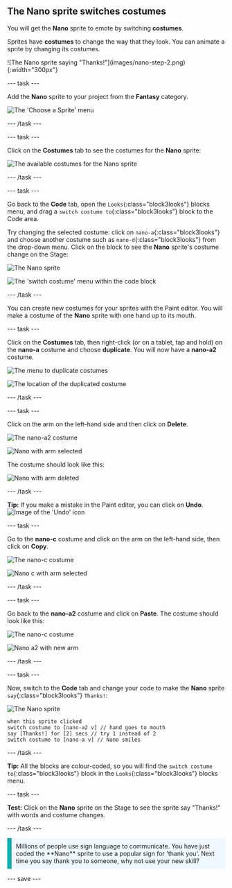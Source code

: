 ## The Nano sprite switches costumes

You will get the **Nano** sprite to emote by switching **costumes**.

Sprites have **costumes** to change the way that they look. You can animate a sprite by changing its costumes.

<div style="display: flex; flex-wrap: wrap">
<div style="flex-basis: 200px; flex-grow: 1; margin-right: 15px;">
![The Nano sprite saying "Thanks!"](images/nano-step-2.png){:width="300px"}
</div>
</div>

--- task ---

Add the **Nano** sprite to your project from the **Fantasy** category.

![The 'Choose a Sprite' menu](images/choose-sprite-menu.png)

--- /task ---

--- task ---

Click on the **Costumes** tab to see the costumes for the **Nano** sprite:

![The available costumes for the Nano sprite](images/nano-costumes.png)

--- /task ---

--- task ---

Go back to the **Code** tab, open the `Looks`{:class="block3looks"} blocks menu, and drag a `switch costume to`{:class="block3looks"} block to the Code area.

Try changing the selected costume: click on `nano-a`{:class="block3looks"} and choose another costume such as `nano-d`{:class="block3looks"} from the drop-down menu. Click on the block to see the **Nano** sprite's costume change on the Stage:

![The Nano sprite](images/nano-sprite.png)

![The 'switch costume' menu within the code block](images/nano-switch-costume-menu.png)

--- /task ---

You can create new costumes for your sprites with the Paint editor. You will make a costume of the **Nano** sprite with one hand up to its mouth. 

--- task ---

Click on the **Costumes** tab, then right-click (or on a tablet, tap and hold) on the **nano-a** costume and choose **duplicate**. You will now have a **nano-a2** costume.

![The menu to duplicate costumes](images/nano-duplicate-costume.png)

![The location of the duplicated costume](images/nano-a2-costume.png)

--- /task ---

--- task ---

Click on the arm on the left-hand side and then click on **Delete**.

![The nano-a2 costume](images/nano-a2.png)

![Nano with arm selected](images/nano-arm-selected.png)

The costume should look like this:

![Nano with arm deleted](images/nano-arm-deleted.png)

--- /task ---

**Tip:** If you make a mistake in the Paint editor, you can click on **Undo**.
![Image of the 'Undo' icon](images/nano-undo.png)

--- task ---

Go to the **nano-c** costume and click on the arm on the left-hand side, then click on **Copy**.

![The nano-c costume](images/nano-c.png)

![Nano c with arm selected](images/nano-c-arm-selected.png)

--- /task ---

--- task ---

Go back to the **nano-a2** costume and click on **Paste**. The costume should look like this:

![The nano-c costume](images/nano-a2.png)

![Nano a2 with new arm](images/nano-a2-new-arm.png)

--- /task ---

--- task ---

Now, switch to the **Code** tab and change your code to make the **Nano** sprite `say`{:class="block3looks"} `Thanks!`:

![The Nano sprite](images/nano-sprite.png)

```blocks3
when this sprite clicked
switch costume to [nano-a2 v] // hand goes to mouth
say [Thanks!] for [2] secs // try 1 instead of 2
switch costume to [nano-a v] // Nano smiles
```
--- /task ---

**Tip:** All the blocks are colour-coded, so you will find the `switch costume to`{:class="block3looks"} block in the `Looks`{:class="block3looks"} blocks menu.

--- task ---

**Test:** Click on the **Nano** sprite on the Stage to see the sprite say "Thanks!" with words and costume changes.

--- /task ---

<p style="border-left: solid; border-width:10px; border-color: #0faeb0; background-color: aliceblue; padding: 10px;">Millions of people use sign language to communicate. You have just coded the **Nano** sprite to use a popular sign for 'thank you'. Next time you say thank you to someone, why not use your new skill?
</p>

--- save ---
